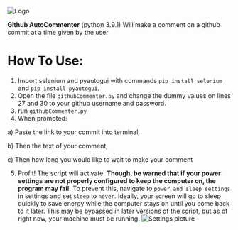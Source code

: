 ![Logo](https://i.imgur.com/NaEFDnL.png)


**Github AutoCommenter** (python 3.9.1) Will make a comment on a github commit at a time given by the user

# How To Use:

1) Import selenium and pyautogui with commands `pip install selenium` and `pip install pyautogui`.
2) Open the file `githubCommenter.py` and change the dummy values on lines 27 and 30 to your github username and password.
3) run `githubCommenter.py`
4) When prompted:
  
  a) Paste the link to your commit into terminal,
  
  b) Then the text of your comment,
  
  c) Then how long you would like to wait to make your comment 

5) Profit! The script will activate. **Though, be warned that if your power settings are not properly configured to keep the computer on, the program may fail.**
To prevent this, navigate to `power and sleep settings` in settings and set `sleep` to `never`. Ideally, your screen will go to sleep quickly to save energy while the computer stays on until you come back to it later. This may be bypassed in later versions of the script, but as of right now, your machine must be running.
![Settings picture](https://i.imgur.com/dDv7sfx.png)
